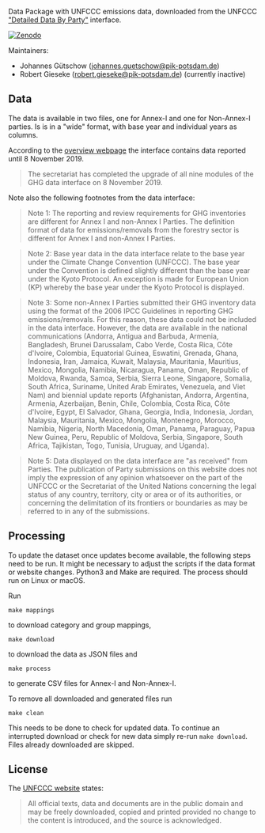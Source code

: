 Data Package with UNFCCC emissions data, downloaded from the UNFCCC ["Detailed Data By Party"](http://di.unfccc.int/detailed_data_by_party) interface.

[![Zenodo](https://zenodo.org/badge/DOI/10.5281/zenodo.1300334.svg)](https://zenodo.org/record/1300334)

Maintainers:

- Johannes Gütschow (<johannes.guetschow@pik-potsdam.de>)
- Robert Gieseke (<robert.gieseke@pik-potsdam.de>) (currently inactive)


## Data

The data is available in two files, one for Annex-I and one for Non-Annex-I parties.
Is is in a "wide" format, with base year and individual years as columns.

According to the [overview webpage](https://unfccc.int/process-and-meetings/transparency-and-reporting/greenhouse-gas-data/ghg-data-unfccc/ghg-data-from-unfccc) the interface contains data reported until 8 November 2019.

>  The secretariat has completed the upgrade of all nine modules of the GHG data interface on 8 November 2019.

Note also the following footnotes from the data interface:

> Note 1: The reporting and review requirements for GHG inventories are different for Annex I and non-Annex I Parties. The definition format of data for emissions/removals from the forestry sector is different for Annex I and non-Annex I Parties.

> Note 2: Base year data in the data interface relate to the base year under the Climate Change Convention (UNFCCC). The base year under the Convention is defined slightly different than the base year under the Kyoto Protocol. An exception is made for European Union (KP) whereby the base year under the Kyoto Protocol is displayed.

> Note 3: Some non-Annex I Parties submitted their GHG inventory data using the format of the 2006 IPCC Guidelines in reporting GHG emissions/removals. For this reason, these data could not be included in the data interface. However, the data are available in the national communications (Andorra, Antigua and Barbuda, Armenia, Bangladesh, Brunei Darussalam, Cabo Verde, Costa Rica, Côte d'Ivoire, Colombia, Equatorial Guinea, Eswatini, Grenada, Ghana, Indonesia, Iran, Jamaica, Kuwait, Malaysia, Mauritania, Mauritius, Mexico, Mongolia, Namibia, Nicaragua, Panama, Oman, Republic of Moldova, Rwanda, Samoa, Serbia, Sierra Leone, Singapore, Somalia, South Africa, Suriname, United Arab Emirates, Venezuela, and Viet Nam) and biennial update reports (Afghanistan, Andorra, Argentina, Armenia, Azerbaijan, Benin, Chile, Colombia, Costa Rica, Côte d'Ivoire, Egypt, El Salvador, Ghana, Georgia, India, Indonesia, Jordan, Malaysia, Mauritania, Mexico, Mongolia, Montenegro, Morocco, Namibia, Nigeria, North Macedonia, Oman, Panama, Paraguay, Papua New Guinea, Peru, Republic of Moldova, Serbia, Singapore, South Africa, Tajikistan, Togo, Tunisia, Uruguay, and Uganda).

> Note 5: Data displayed on the data interface are "as received" from Parties. The publication of Party submissions on this website does not imply the expression of any opinion whatsoever on the part of the UNFCCC or the Secretariat of the United Nations concerning the legal status of any country, territory, city or area or of its authorities, or concerning the delimitation of its frontiers or boundaries as may be referred to in any of the submissions.



## Processing

To update the dataset once updates become available, the following steps need to be run. It might be necessary to adjust the scripts if the data format or website changes. Python3 and Make are required. The process should run on Linux or macOS.

Run

```shell
make mappings
```

to download category and group mappings,

```shell
make download
```

to download the data as JSON files and

```shell
make process
```

to generate CSV files for Annex-I and Non-Annex-I.

To remove all downloaded and generated files run

```shell
make clean
```

This needs to be done to check for updated data. To continue an interrupted
download or check for new data simply re-run `make download`.
Files already downloaded are skipped.


## License

The [UNFCCC website](http://unfccc.int/home/items/2783.php) states:

> All official texts, data and documents are in the public domain and may be freely downloaded, copied and printed provided no change to the content is introduced, and the source is acknowledged.

